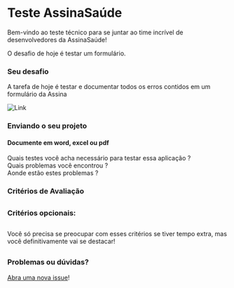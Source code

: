 # Teste AssinaSaúde

Bem-vindo ao teste técnico para se juntar ao time incrível de desenvolvedores da AssinaSaúde!

O desafio de hoje é testar um formulário.

### Seu desafio

A tarefa de hoje é testar e documentar todos os erros contidos em um formulário da Assina

![Link ](Link)

### Enviando o seu projeto

#### Documente em word, excel ou pdf
Quais testes você acha necessário para testar essa aplicação ?    
Quais problemas você encontrou ?  
Aonde estão estes problemas ?  

### Critérios de Avaliação

##

### Critérios opcionais:

##

Você só precisa se preocupar com esses critérios se tiver tempo extra, mas você definitivamente vai se destacar!

##

### Problemas ou dúvidas?

[Abra uma nova issue](/issues)!
